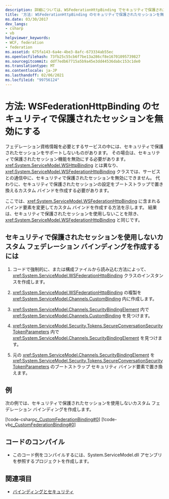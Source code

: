 ```yaml
---
description: 詳細については、WSFederationHttpBinding でセキュリティで保護されたセッションを無効にする方法に関するページをご覧ください。
title: '方法: WSFederationHttpBinding のセキュリティで保護されたセッションを無効にする'
ms.date: 03/30/2017
dev_langs:
- csharp
- vb
helpviewer_keywords:
- WCF, federation
- federation
ms.assetid: 675fa143-6a4e-4be3-8afc-673334ab55ec
ms.openlocfilehash: 73fb25c55cb6f7be13a286cf8e16701095739827
ms.sourcegitcommit: ddf7edb67715a5b9a45e3dd44536dabc153c1de0
ms.translationtype: MT
ms.contentlocale: ja-JP
ms.lasthandoff: 02/06/2021
ms.locfileid: "99756124"
---
```

# <a name="how-to-disable-secure-sessions-on-a-wsfederationhttpbinding"></a>方法: WSFederationHttpBinding のセキュリティで保護されたセッションを無効にする

フェデレーション資格情報を必要とするサービスの中には、セキュリティで保護されたセッションをサポートしないものがあります。 その場合は、セキュリティで保護されたセッション機能を無効にする必要があります。 <xref:System.ServiceModel.WSHttpBinding> とは異なり、<xref:System.ServiceModel.WSFederationHttpBinding> クラスでは、サービスとの通信中に、セキュリティで保護されたセッションを無効にできません。 代わりに、セキュリティで保護されたセッションの設定をブートストラップで置き換えるカスタム バインドを作成する必要があります。

ここでは、<xref:System.ServiceModel.WSFederationHttpBinding> に含まれるバインド要素を変更してカスタム バインドを作成する方法を示します。 結果は、セキュリティで保護されたセッションを使用しないことを除き、<xref:System.ServiceModel.WSFederationHttpBinding> と同じです。

## <a name="to-create-a-custom-federated-binding-without-secure-session"></a>セキュリティで保護されたセッションを使用しないカスタム フェデレーション バインディングを作成するには

1. コードで強制的に、または構成ファイルから読み込む方法によって、<xref:System.ServiceModel.WSFederationHttpBinding> クラスのインスタンスを作成します。

2. <xref:System.ServiceModel.WSFederationHttpBinding> の複製を <xref:System.ServiceModel.Channels.CustomBinding> 内に作成します。

3. <xref:System.ServiceModel.Channels.SecurityBindingElement> 内で <xref:System.ServiceModel.Channels.CustomBinding> を見つけます。

4. <xref:System.ServiceModel.Security.Tokens.SecureConversationSecurityTokenParameters> 内で <xref:System.ServiceModel.Channels.SecurityBindingElement> を見つけます。

5. 元の <xref:System.ServiceModel.Channels.SecurityBindingElement> を <xref:System.ServiceModel.Security.Tokens.SecureConversationSecurityTokenParameters> のブートストラップ セキュリティ バインド要素で置き換えます。

## <a name="example"></a>例

次の例では、セキュリティで保護されたセッションを使用しないカスタム フェデレーション バインディングを作成します。

[!code-csharp[c_CustomFederationBinding#0](../../../../samples/snippets/csharp/VS_Snippets_CFX/c_customfederationbinding/cs/c_customfederationbinding.cs#0)]
[!code-vb[c_CustomFederationBinding#0](../../../../samples/snippets/visualbasic/VS_Snippets_CFX/c_customfederationbinding/vb/c_customfederationbinding.vb#0)]

## <a name="compiling-the-code"></a>コードのコンパイル

- このコード例をコンパイルするには、System.ServiceModel.dll アセンブリを参照するプロジェクトを作成します。

## <a name="see-also"></a>関連項目

- [バインディングとセキュリティ](bindings-and-security.md)
